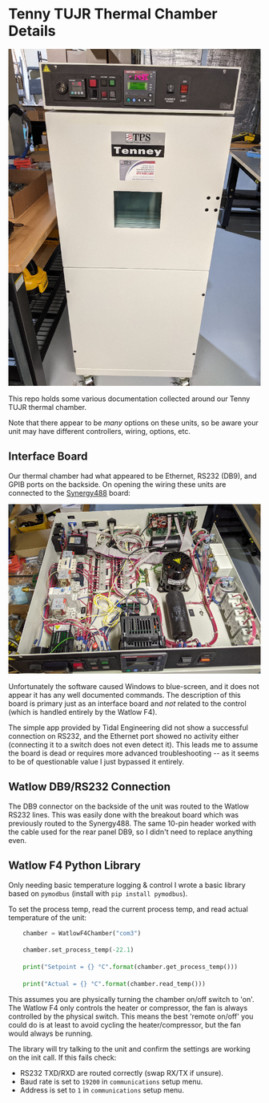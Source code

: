 # Tenny TUJR Thermal Chamber Details

![](images/chamber-main.jpg)

This repo holds some various documentation collected around our Tenny TUJR thermal chamber.

Note that there appear to be *many* options on these units, so be aware your unit may have different controllers, wiring, options, etc.

## Interface Board

Our thermal chamber had what appeared to be Ethernet, RS232 (DB9), and GPIB ports on the backside. On opening the wiring these units are connected to the [Synergy488](https://www.tidaleng.com/synergy488.htm) board:

![](images/chamber-wiring.jpg)

Unfortunately the software caused Windows to blue-screen, and it does not appear it has any well documented commands. The description of this board is primary just as an interface board and *not* related to the control (which is handled entirely by the Watlow F4).

The simple app provided by Tidal Engineering did not show a successful connection on RS232, and the Ethernet port showed no activity either (connecting it to a switch does not even detect it). This leads me to assume the board is dead or requires more advanced troubleshooting -- as it seems to be of questionable value I just bypassed it entirely.

## Watlow DB9/RS232 Connection

The DB9 connector on the backside of the unit was routed to the Watlow RS232 lines. This was easily done with the breakout board which was previously routed to the Synergy488. The same 10-pin header worked with the cable used for the rear panel DB9, so I didn't need to replace anything even.

## Watlow F4 Python Library

Only needing basic temperature logging & control I wrote a basic library based on `pymodbus` (install with `pip install pymodbus`).

To set the process temp, read the current process temp, and read actual temperature of the unit:

```python
    chamber = WatlowF4Chamber("com3")

    chamber.set_process_temp(-22.1)

    print("Setpoint = {} °C".format(chamber.get_process_temp()))

    print("Actual = {} °C".format(chamber.read_temp()))
```

This assumes you are physically turning the chamber on/off switch to 'on'. The Watlow F4 only controls the heater or compressor, the fan is always controlled by the physical switch. This means the best 'remote on/off' you could do is at least to avoid cycling the heater/compressor, but the fan would always be running.

The library will try talking to the unit and confirm the settings are working on the init call. If this fails check:

* RS232 TXD/RXD are routed correctly (swap RX/TX if unsure).
* Baud rate is set to `19200` in `communications` setup menu.
* Address is set to `1` in `communications` setup menu.